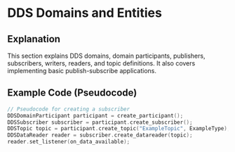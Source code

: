 # DDS Domains and Entities

## Explanation
This section explains DDS domains, domain participants, publishers, subscribers, writers, readers, and topic definitions. It also covers implementing basic publish-subscribe applications.

## Example Code (Pseudocode)
```cpp
// Pseudocode for creating a subscriber
DDSDomainParticipant participant = create_participant();
DDSSubscriber subscriber = participant.create_subscriber();
DDSTopic topic = participant.create_topic("ExampleTopic", ExampleType);
DDSDataReader reader = subscriber.create_datareader(topic);
reader.set_listener(on_data_available);
```
